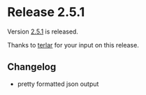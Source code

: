 # Release 2.5.1

Version [2.5.1](https://github.com/terranix/terranix/releases/tag/2.5.1)
is released.

Thanks to
[terlar](https://github.com/terlar)
for your input on this release.

## Changelog

- pretty formatted json output
